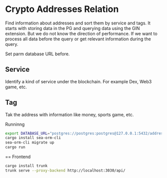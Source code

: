 # Crypto Addresses Relation

Find information about addresses and sort them by service and tags.
It starts with storing data in the PG and querying data using the GIN extension. But we do not know the direction of performance.
If we want to process all data before the query or get relevant information during the query.

Set parm database URL before.

## Service

Identify a kind of service under the blockchain. For example Dex, Web3 game, etc.

## Tag

Tak the address with information like money, sports game, etc.

Runninng

```bash
export DATABASE_URL="postgres://postgres:postgres@127.0.0.1:5432/addresses"
cargo install sea-orm-cli
sea-orm-cli migrate up
cargo run
```

== Frontend

```bash
cargo install trunk
trunk serve --proxy-backend http://localhost:3030/api/
```
